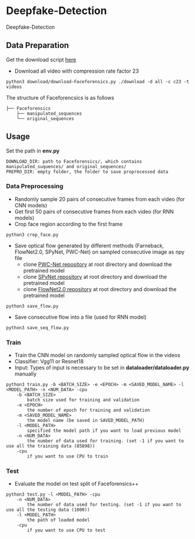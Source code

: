 # Deepfake-Detection
Deepfake-Detection


## Data Preparation
Get the download script [here](https://github.com/ondyari/FaceForensics)
- Download all video with compression rate factor 23
```
python3 download/download-Faceforensics.py ./download -d all -c c23 -t videos
```
The structure of Faceforencsics is as follows


```
├── Faceforensics
    ├── manipulated_sequences
    └── original_sequences
```


## Usage
Set the path in **env.py**
```
DOWNLOAD_DIR: path to Faceforensics/, which contains manipulated_suquences/ and original_sequences/
PREPRO_DIR: empty folder, the folder to save proprocessed data
```

### Data Preprocessing
- Randomly sample 20 pairs of consecutive frames from each video (for CNN models)
- Get first 50 pairs of consecutive frames from each video (for RNN models)
- Crop face region according to the first frame
```
python3 crop_face.py
```

- Save optical flow generated by different methods (Farneback, FlowNet2.0, SPyNet, PWC-Net) on sampled consecutive image as npy file
  - clone [PWC-Net repository](https://github.com/sniklaus/pytorch-pwc) at root directory and download the pretrained model
  - clone [SPyNet repository](https://github.com/sniklaus/pytorch-spynet) at root directory and download the pretrained model
  - clone [FlowNet2.0 repository](https://github.com/NVIDIA/flownet2-pytorch) at root directory and download the pretrained model
```
python3 save_flow.py
```
- Save consecutive flow into a file (used for RNN model)
```
python3 save_seq_flow.py
```

### Train
- Train the CNN model on randomly sampled optical flow in the videos
- Classifier: Vgg11 or Resnet18
- Input: Types of input is necessary to be set in **dataloader/dataloader.py** manually

```
python3 train.py -b <BATCH_SIZE> -e <EPOCH> -m <SAVED_MODEL_NAME> -l <MODEL_PATH> -n <NUM_DATA> -cpu
    -b <BATCH_SIZE>
        batch size used for training and validation
    -e <EPOCH>
        the number of epoch for training and validation
    -m <SAVED_MODEL_NAME>
        the model name (be saved in SAVED_MODEL_PATH)
    -l <MODEL_PATH>
        specified the model path if you want to load previous model
    -n <NUM_DATA>
        the number of data used for training. (set -1 if you want to use all the training data (85898))
    -cpu
        if you want to use CPU to train
```
### Test
- Evaluate the model on test split of Faceforensics++
```
python3 test.py -l <MODEL_PATH> -cpu
    -n <NUM_DATA>
        the number of data used for testing. (set -1 if you want to use all the testing data (1000))
    -l <MODEL_PATH>
        the path of loaded model
    -cpu   
        if you want to use CPU to test
```
